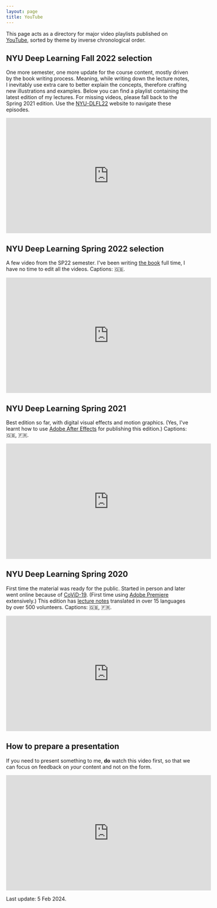 ```yaml
---
layout: page
title: YouTube
---
```



This page acts as a directory for major video playlists published on [YouTube](https://www.youtube.com/channel/UCupQLyNchb9-2Z5lmUOIijw), sorted by theme by inverse chronological order.


## NYU Deep Learning Fall 2022 selection

One more semester, one more update for the course content, mostly driven by the book writing process.
Meaning, while writing down the lecture notes, I inevitably use extra care to better explain the concepts, therefore crafting new illustrations and examples.
Below you can find a playlist containing the latest edition of my lectures.
For missing videos, please fall back to the Spring 2021 edition.
Use the [NYU-DLFL22](https://atcold.github.io/NYU-DLFL22/) website to navigate these episodes.

<iframe width="560" height="315" src="https://www.youtube.com/embed/videoseries?si=8bM7dfibpN_WyMFD&amp;list=PLLHTzKZzVU9d_3TcHbyiAjl5qCbpJR-o0" title="YouTube video player" frameborder="0" allow="accelerometer; autoplay; clipboard-write; encrypted-media; gyroscope; picture-in-picture" allowfullscreen></iframe>


## NYU Deep Learning Spring 2022 selection

A few video from the SP22 semester.
I've been writing [the book](/book) full time, I have no time to edit all the videos.
Captions: 🇬🇧.

<iframe width="560" height="315" src="https://www.youtube.com/embed/videoseries?si=mBVAEQTbQUFOyqky&amp;list=PLLHTzKZzVU9f3kmEta5dlkMXgtD1LxHzT" title="YouTube video player" frameborder="0" allow="accelerometer; autoplay; clipboard-write; encrypted-media; gyroscope; picture-in-picture" allowfullscreen></iframe>


## NYU Deep Learning Spring 2021

Best edition so far, with digital visual effects and motion graphics.
(Yes, I've learnt how to use [Adobe After Effects](https://www.adobe.com/products/aftereffects.html) for publishing this edition.)
Captions: 🇬🇧, 🇫🇷.

<iframe width="560" height="315" src="https://www.youtube-nocookie.com/embed/videoseries?list=PLLHTzKZzVU9e6xUfG10TkTWApKSZCzuBI" title="YouTube video player" frameborder="0" allow="accelerometer; autoplay; clipboard-write; encrypted-media; gyroscope; picture-in-picture" allowfullscreen></iframe>


## NYU Deep Learning Spring 2020

First time the material was ready for the public.
Started in person and later went online because of [CoViD-19](https://en.wikipedia.org/wiki/COVID-19).
(First time using [Adobe Premiere](https://www.adobe.com/products/premiere.html) extensively.)
This edition has [lecture notes](https://atcold.github.io/NYU-DLSP20/) translated in over 15 languages by over 500 volunteers.
Captions: 🇬🇧, 🇫🇷.

<iframe width="560" height="315" src="https://www.youtube-nocookie.com/embed/videoseries?list=PLLHTzKZzVU9eaEyErdV26ikyolxOsz6mq" title="YouTube video player" frameborder="0" allow="accelerometer; autoplay; clipboard-write; encrypted-media; gyroscope; picture-in-picture" allowfullscreen></iframe>


## How to prepare a presentation

If you need to present something to me, **do** watch this video first, so that we can focus on feedback on *your* content and not on the form.

<iframe width="560" height="315" src="https://www.youtube-nocookie.com/embed/y4N0_Tvt75s" title="YouTube video player" frameborder="0" allow="accelerometer; autoplay; clipboard-write; encrypted-media; gyroscope; picture-in-picture" allowfullscreen></iframe>


<p class="last-edit">Last update: 5 Feb 2024.</p>
